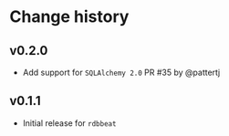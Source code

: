 # Change history

## v0.2.0

- Add support for `SQLAlchemy 2.0` PR #35 by @pattertj

## v0.1.1

- Initial release for `rdbbeat`
